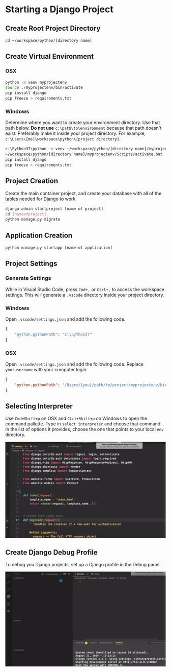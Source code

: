# Starting a Django Project

## Create Root Project Directory

```sh
cd ~/workspace/python/[directory name]
```

## Create Virtual Environment

### OSX

```sh
python -m venv myprojectenv
source ./myprojectenv/bin/activate
pip install django
pip freeze > requirements.txt
```

### Windows

Determine where you want to create your environment directory. Use that path below. **Do not use** `c:\path\to\environment` because that path doesn't exist. Preferably make it inside your project directory. For example, `c:\Users\[me]\workspace\python\[project directory]`.

```sh
c:\Python37\python -m venv ~/workspace/python/[directory name]/myprojectenv
~/workspace/python/[directory name]/myprojectenv/Scripts/activate.bat
pip install django
pip freeze > requirements.txt
```

## Project Creation

Create the main container project, and create your database with all of the tables needed for Django to work.

```sh
django-admin startproject [name of project]
cd [nameofproject]
python manage.py migrate
```

## Application Creation

```sh
python manage.py startapp [name of application]
```

## Project Settings

### Generate Settings

While in Visual Studio Code, press `Cmd+,` or `Ctrl+,` to access the workspace settings. This will generate a `.vscode` directory inside your project directory.

### Windows

Open `.vscode/settings.json` and add the following code.

```sh
{
    "python.pythonPath": "C:\python37"
}
```

### OSX

Open `.vscode/settings.json` and add the following code. Replace `yourusername` with your computer login.

```json
{
    "python.pythonPath": "/Users/{you}/path/to/project/myprojectenv/bin/python"
}
```

## Selecting Interpreter

Use `Cmd+Shift+p` on OSX and `Ctrl+Shift+p` on Windows to open the command pallette. Type in `select interpreter` and choose that command. In the list of options it provides, choose the one that points to your local `env` directory.

![select python interpreter](./images/select-interpreter.gif)

## Create Django Debug Profile

To debug you Django projects, set up a Django profile in the Debug panel.

![selecting the python and django debug profile](./images/django-debug-setup.gif)